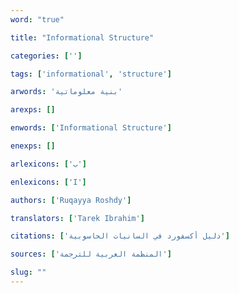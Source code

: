 ```yaml
---
word: "true"

title: "Informational Structure"

categories: ['']

tags: ['informational', 'structure']

arwords: 'بنية معلوماتية'

arexps: []

enwords: ['Informational Structure']

enexps: []

arlexicons: ['ب']

enlexicons: ['I']

authors: ['Ruqayya Roshdy']

translators: ['Tarek Ibrahim']

citations: ['دليل أكسفورد في السانيات الحاسوبية']

sources: ['المنظمة العربية للترجمة']

slug: ""
---
```

